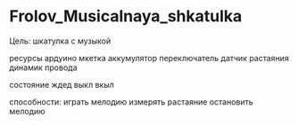 # Frolov_Musicalnaya_shkatulka
Цель: шкатулка с музыкой


ресурсы
ардуино
мкетка
аккумулятор
переключатель
датчик растаяния
динамик
провода

состояние
ждед
выкл
вкыл	

способности:
играть мелодию
измерять растаяние
остановить мелодию

